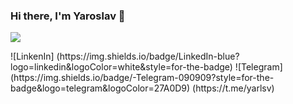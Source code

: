 ### Hi there, I'm Yaroslav 👋
![](https://leetcode-stats-six.vercel.app/api?username=user0935y&theme=dark)

<div id="badges">
![LinkenIn] (https://img.shields.io/badge/LinkedIn-blue?logo=linkedin&logoColor=white&style=for-the-badge)
![Telegram] (https://img.shields.io/badge/-Telegram-090909?style=for-the-badge&logo=telegram&logoColor=27A0D9) (https://t.me/yarlsv)
  
 </div>
<!--
**yarlsv/yarlsv** is a ✨ _special_ ✨ repository because its `README.md` (this file) appears on your GitHub profile.

Here are some ideas to get you started:

- 🔭 I’m currently working on ...
- 🌱 I’m currently learning ...
- 👯 I’m looking to collaborate on ...
- 🤔 I’m looking for help with ...
- 💬 Ask me about ...
- 📫 How to reach me: ...
- 😄 Pronouns: ...
- ⚡ Fun fact: ...
-->
